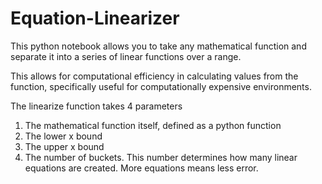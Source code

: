 # Equation-Linearizer
This python notebook allows you to take any mathematical function and separate it into a series of linear functions over a range.

This allows for computational efficiency in calculating values from the function, specifically useful for computationally expensive environments.

The linearize function takes 4 parameters

1) The mathematical function itself, defined as a python function
2) The lower x bound
3) The upper x bound
4) The number of buckets. This number determines how many linear equations are created. More equations means less error.
